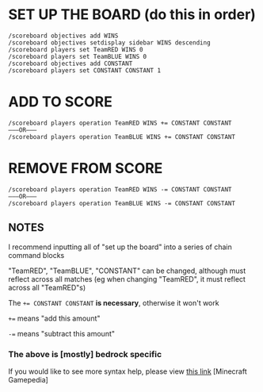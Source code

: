 # SET UP THE BOARD (do this in order)

```
/scoreboard objectives add WINS
/scoreboard objectives setdisplay sidebar WINS descending
/scoreboard players set TeamRED WINS 0
/scoreboard players set TeamBLUE WINS 0
/scoreboard objectives add CONSTANT
/scoreboard players set CONSTANT CONSTANT 1
```
   
# ADD TO SCORE
```
/scoreboard players operation TeamRED WINS += CONSTANT CONSTANT
———OR———
/scoreboard players operation TeamBLUE WINS += CONSTANT CONSTANT
```

# REMOVE FROM SCORE
```
/scoreboard players operation TeamRED WINS -= CONSTANT CONSTANT
———OR———
/scoreboard players operation TeamBLUE WINS -= CONSTANT CONSTANT
```

## NOTES
I recommend inputting all of "set up the board" into a series of chain command blocks

"TeamRED", "TeamBLUE", "CONSTANT" can be changed, although must reflect across all matches (eg when changing "TeamRED", it must reflect across all "TeamRED"s)

The `+= CONSTANT CONSTANT` **is necessary**, otherwise it won't work

`+=` means "add this amount"

`-=` means "subtract this amount"

### The above is [mostly] bedrock specific
If you would like to see more syntax help, please view [this link](https://minecraft.gamepedia.com/Scoreboard) [Minecraft Gamepedia]

